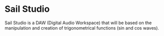 # Sail Studio

   Sail Studio is a DAW (Digital Audio Workspace) that will be based on the manipulation and creation of trigonometrical functions (sin and cos waves).
